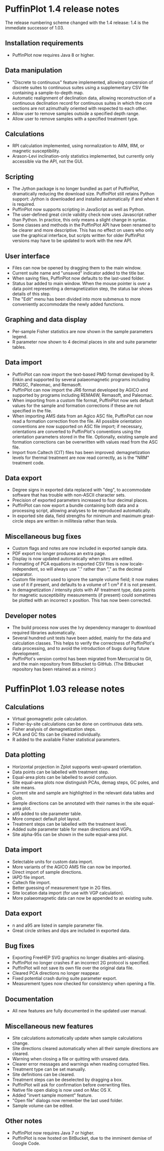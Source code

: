 PuffinPlot 1.4 release notes
============================

The release numbering scheme changed with the 1.4 release: 1.4 is
the immediate successor of 1.03.

Installation requirements
-------------------------

-   PuffinPlot now requires Java 8 or higher.

Data manipulation
-----------------

-   "Discrete to continuous" feature implemented, allowing conversion
    of discrete suites to continuous suites using a supplementary
    CSV file containing a sample-to-depth map.
-   Automatic realignment of declination data, allowing reconstruction of
    a continuous declination record for continuous suites in which the
    core sections are not azimuthally oriented with respected to each
    other.
-   Allow user to remove samples outside a specified depth range.
-   Allow user to remove samples with a specified treatment type.

Calculations
------------

-   RPI calculation implemented, using normalization to ARM, IRM, or
    magnetic susceptibility.
-   Arason-Levi inclination-only statistics implemented, but currently
	only accessible via the API, not the GUI.

Scripting
---------

-   The Jython package is no longer bundled as part of PuffinPlot,
    dramatically reducing the download size. PuffinPlot still retains
    Python support: Jython is downloaded and installed automatically
    if and when it is required.
-   PuffinPlot now supports scripting in JavaScript as well as Python.
-   The user-defined great circle validity check now uses Javascript
    rather than Python. In practice, this only means a slight change
    in syntax.
-   Some classes and methods in the PuffinPlot API have been renamed to be
    clearer and more descriptive. This has no effect on users who only
    use the graphical interface, but scripts written for older
    PuffinPlot versions may have to be updated to work with the new API.

User interface
--------------

-   Files can now be opened by dragging them to the main window.
-   Current suite name and "unsaved" indicator added to the title bar.
-   When saving files, PuffinPlot now defaults to the last-used
    folder.
-   Status bar added to main window. When the mouse pointer is over
    a data point representing a demagnetization step, the status bar
    shows details of this step.
-   The "Edit" menu has been divided into more submenus to more
    conveniently accommodate the newly added functions.

Graphing and data display
-------------------------

-   Per-sample Fisher statistics are now shown in the sample parameters
    legend.
-   R parameter now shown to 4 decimal places in site and suite parameter
    tables.

Data import
-----------

-   PuffinPlot can now import the text-based PMD format developed by
    R\. Enkin and supported by several palaeomagnetic programs including
    PMGSC, Paleomac, and Remasoft.
-   PuffinPlot can now import the JR6 format developed by AGICO and
    supported by programs including REMA6W, Remasoft, and Paleomac.
-   When importing from a custom file format, PuffinPlot now sets
    default values for the sample and formation corrections if these
    are not specified in the file.
-   When importing AMS data from an Agico ASC file, PuffinPlot can now
    read a formation correction from the file. All possible orientation
    conventions are now supported on ASC file import; if necessary,
    orientations are converted to PuffinPlot's conventions using the
    orientation parameters stored in the file. Optionally, existing
    sample and formation corrections can be overwritten with values read
    from the ASC file.
-   Import from Caltech (CIT) files has been improved: demagnetization
    levels for thermal treatment are now read correctly, as is the "NRM"
    treatment code.

Data export
-----------

-   Degree signs in exported data replaced with "deg", to accommodate
    software that has trouble with non-ASCII character sets.
-   Precision of exported parameters increased to four decimal places.
-   PuffinPlot can now export a bundle containing both data and a
    processing script, allowing analyses to be reproduced automatically.
-   In exported site data, field strengths for minimum and maximum
    great-circle steps are written in millitesla rather than tesla.

Miscellaneous bug fixes
-----------------------

-   Custom flags and notes are now included in exported sample data.
-   PDF export no longer produces an extra page.
-   Display is now updated automatically when sites are edited.
-   Formatting of PCA equations in exported CSV files is now
    locale-independent, so will always use "." rather than ","
    as the decimal separator.
-   Custom file import used to ignore the sample volume field; it now
    makes use of it if present, and defaults to a volume of 1 cm³
    if it is not present.
-   In demagnetization / intensity plots with AF treatment type, data
    points for magnetic susceptibility measurements (if present) could
    sometimes be plotted with an incorrect x position. This has now been
    corrected.

Developer notes
---------------

-   The build process now uses the Ivy dependency manager to download
    required libraries automatically.
-   Several hundred unit tests have been added, mainly for the data
    and calculation classes. This helps to verify the correctness of
    PuffinPlot's data processing, and to avoid the introduction of
    bugs during future development.
-   PuffinPlot's version control has been migrated from Mercurcial
    to Git, and the main repository from Bitbucket to GitHub. (The
    Bitbucket repository has been retained as a mirror.)


PuffinPlot 1.03 release notes
=============================

Calculations
------------

-   Virtual geomagnetic pole calculation.
-   Fisher-by-site calculations can be done on continuous data sets.
-   Fisher analysis of demagnetization steps.
-   PCA and GC fits can be cleared individually.
-   R added to the available Fisher statistical parameters.

Data plotting
-------------

-   Horizontal projection in Zplot supports west-upward orientation.
-   Data points can be labelled with treatment step.
-   Equal-area plots can be labelled to avoid confusion.
-   Site equal-area plots now distinguish PCAs, demag steps, GC poles,
    and site means.
-   Current site and sample are highlighted in the relevant data tables
    and plots.
-   Sample directions can be annotated with their names in the site
    equal-area plot.
-   a95 added to site parameter table.
-   More compact default plot layout.
-   Treatment steps can be labelled with the treatment level.
-   Added suite parameter table for mean directions and VGPs.
-   Site alpha-95s can be shown in the suite equal-area plot.

Data import
-----------

-   Selectable units for custom data import.
-   More variants of the AGICO AMS file can now be imported.
-   Direct import of sample directions.
-   IAPD file import.
-   Caltech file import.
-   Better guessing of measurement type in 2G files.
-   Site location data import (for use with VGP calculation).
-   More palaeomagnetic data can now be appended to an existing suite.

Data export
-----------

-   n and a95 are listed in sample parameter file.
-   Great circle strikes and dips are included in exported data.

Bug fixes
---------

-   Exporting FreeHEP SVG graphics no longer disables anti-aliasing.
-   PuffinPlot no longer crashes if an incorrect 2G protocol is
    specified.
-   PuffinPlot will not save its own file over the original data file.
-   Cleared PCA directions no longer reappear.
-   Fixed potential crash during suite parameter export.
-   Measurement types now checked for consistency when opening a file.

Documentation
-------------

-   All new features are fully documented in the updated user manual.

Miscellaneous new features
--------------------------

-   Site calculations automatically update when sample calculations
    change.
-   Site directions cleared automatically when all their sample
    directions are cleared.
-   Warning when closing a file or quitting with unsaved data.
-   Clearer error messages and warnings when reading corrupted files.
-   Treatment type can be set manually.
-   Site definitions can be cleared.
-   Treatment steps can be deselected by dragging a box.
-   PuffinPlot will ask for confirmation before overwriting files.
-   Native file open dialog is now used on Mac OS X.
-   Added "invert sample moment" feature.
-   "Open file" dialogs now remember the last used folder.
-   Sample volume can be edited.

Other notes
-----------

-   PuffinPlot now requires Java 7 or higher.
-   PuffinPlot is now hosted on BitBucket, due to the imminent demise of
    Google Code.

